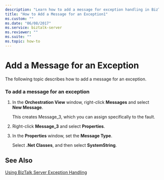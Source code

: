```yaml
---
description: "Learn how to add a message for exception handling in BizTalk Server."
title: "How to Add a Message for an Exception1"
ms.custom: ""
ms.date: "06/08/2017"
ms.service: biztalk-server
ms.reviewer: ""
ms.suite: ""
ms.topic: how-to
---
```

# Add a Message for an Exception

The following topic describes how to add a message for an exception.  
  
### To add a message for an exception  
  
1.  In the **Orchestration View** window, right-click **Messages** and select **New Message**.  
  
     This creates Message_3, which you can assign specifically to the fault.  
  
2.  Right-click **Message_3** and select **Properties**.  
  
3.  In the **Properties** window, set the **Message Type**.  
  
     Select **.Net Classes**, and then select **SystemString**.  
  
## See Also  
 [Using BizTalk Server Exception Handling](../core/using-biztalk-server-exception-handling5.md)
